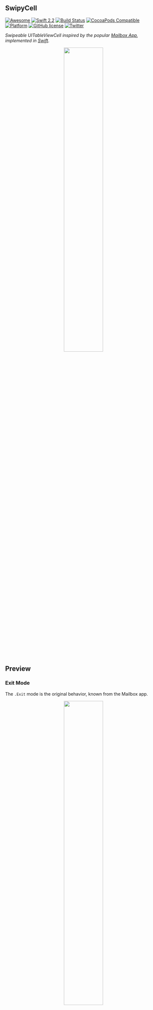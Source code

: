 SwipyCell
---------
[![Awesome](https://cdn.rawgit.com/sindresorhus/awesome/d7305f38d29fed78fa85652e3a63e154dd8e8829/media/badge.svg)](https://github.com/sindresorhus/awesome)
[![Swift 2.2](https://img.shields.io/badge/Swift-2.2-orange.svg?style=flat)](https://developer.apple.com/swift/)
[![Build Status](https://travis-ci.org/moritzsternemann/SwipyCell.svg)](https://travis-ci.org/moritzsternemann/SwipyCell)
[![CocoaPods Compatible](https://img.shields.io/cocoapods/v/SwipyCell.svg)](https://github.com/moritzsternemann/SwipyCell)
[![Platform](https://img.shields.io/cocoapods/p/SwipyCell.svg)](https://github.com/moritzsternemann/SwipyCell)
[![GitHub license](https://img.shields.io/badge/license-MIT-blue.svg)](https://raw.githubusercontent.com/moritzsternemann/SwipyCell/master/LICENSE)
[![Twitter](https://img.shields.io/badge/twitter-@iMoritzS-blue.svg?style=flat)](https://twitter.com/iMoritzS)

*Swipeable UITableViewCell inspired by the popular [Mailbox App](http://mailboxapp.com), implemented in [Swift](https://github.com/apple/swift).*

<p align="center"><img src="https://raw.githubusercontent.com/moritzsternemann/SwipyCell/master/github-assets/swipycell-hero.png?raw=true" width="50%"/></p>

## Preview
### Exit Mode
The `.Exit` mode is the original behavior, known from the Mailbox app.
<p align="center"><img src="https://raw.githubusercontent.com/moritzsternemann/SwipyCell/master/github-assets/swipycell-exit.gif?raw=true" width="50%"/></p>

### Exit Mode
The `.Switch` is another behavior where the cell will bounce back after swiping it.
<p align="center"><img src="https://raw.githubusercontent.com/moritzsternemann/SwipyCell/master/github-assets/swipycell-switch.gif?raw=true" width="50%"/></p>

## Installation
### CocoaPods
[CocoaPods](https://cocoapods.org) is a dependency manager for Cocoa projects.
```
$ gem install cocoapods
```
To integrate SwipyCell into your project using CocoaPods, add it to your `Podfile`:
```
pod 'SwipyCell', '~> 2.0.0'
```
Then run the following command:
```
$ pod install
```

### Carthage
[Carthage](https://github.com/Carthage/Carthage) is a decentralized dependency manager that automates the process of adding frameworks to your Cocoa application.

Carthage can be installed with [Homebrew](http://brew.sh) using the following commands:
```
$ brew update
$ brew install carthage
```

To integrate SwipyCell into your project using Carthage, add it to your `Cartfile`:
```
github "moritzsternemann/SwipyCell" >= 2.0.0
```

### Manual
Of course you can also add SwipyCell to your project by hand.
To do this clone the repo to your computer and drag the `SwipyCell.xcodeproj` intp your project in Xcode. Then you have to add the `SwipyCell.framework` to your `Embedded Binaries` inside of your project's properties.

## Usage
A complete example is available in the `Example` directory.
The following code is a very basic example:
```swift
override func tableView(tableView: UITableView, cellForRowAtIndexPath indexPath: NSIndexPath) -> UITableViewCell {
  let cell = SwipyCell(style: UITableViewCellStyle.Subtitle, reuseIdentifier: "cell")
  cell.selectionStyle = .Gray
  cell.contentView.backgroundColor = UIColor.whiteColor()

  let checkView = viewWithImageName("check")
  let greenColor = UIColor(red: 85.0 / 255.0, green: 213.0 / 255.0, blue: 80.0 / 255.0, alpha: 1.0)

  let crossView = viewWithImageName("cross")
  let redColor = UIColor(red: 232.0 / 255.0, green: 61.0 / 255.0, blue: 14.0 / 255.0, alpha: 1.0)

  let clockView = viewWithImageName("clock")
  let yellowColor = UIColor(red: 254.0 / 255.0, green: 217.0 / 255.0, blue: 56.0 / 255.0, alpha: 1.0)

  let listView = viewWithImageName("list")
  let brownColor = UIColor(red: 206.0 / 255.0, green: 149.0 / 255.0, blue: 98.0 / 255.0, alpha: 1.0)

  cell.defaultColor = tableView.backgroundView?.backgroundColor
  cell.delegate = self

  cell.textLabel?.text = "Switch Mode Cell"
  cell.detailTextLabel?.text = "Swipe to switch"

  cell.setSwipeGesture(checkView, color: greenColor, mode: .Switch, state: .State1, completionHandler: { (cell: SwipyCell, state: SwipyCellState, mode: SwipyCellMode) in
    print("Did swipe \"Checkmark\" cell")
  })

  cell.setSwipeGesture(crossView, color: redColor, mode: .Switch, state: .State2, completionHandler: { (cell: SwipyCell, state: SwipyCellState, mode: SwipyCellMode) in
    print("Did swipe \"Cross\" cell")
  })

  cell.setSwipeGesture(clockView, color: yellowColor, mode: .Switch, state: .State3, completionHandler: { (cell: SwipyCell, state: SwipyCellState, mode: SwipyCellMode) in
    print("Did swipe \"Clock\" cell")
  })

  cell.setSwipeGesture(listView, color: brownColor, mode: .Switch, state: .State4, completionHandler: { (cell: SwipyCell, state: SwipyCellState, mode: SwipyCellMode) in
    print("Did swipe \"List\" cell")
  })

  return cell
}
```

## Delegate
SwipyCell provides three delegate methods in order to track the users behaviors.
```swift
// MARK: - SwipyCell Delegate

  // When the user starts swiping the cell this method is called
  func swipeableTableViewCellDidStartSwiping(cell: SwipyCell) {}

  // When the user ends swiping the cell this method is called
  func swipeableTableViewCellDidEndSwiping(cell: SwipyCell) {}

  // When the user is dragging, this method is called with the percentage from the border
  func swipeableTableViewCell(cell: SwipyCell, didSwipeWithPercentage percentage: CGFloat) {}
```

## Changing trigger percentages
If the default trigger values do not fit your taste you can change them like shown in the following lines
```swift
cell.firstTrigger  = 0.1  // Default: 25% (0.25)
cell.secondTrigger = 0.5  // Default: 75% (0.75)
```

## Resetting the cell position
You can animate the cell back to it's default position when using `.Exit` mode using the `swipeToOrigin(_:)` method. This could be useful if your app asks the user for confirmation and the user want's to cancel the action.
```swift
cell.swipeToOrigin {
  print("Swiped back")
}
```

## License
SwipyCell is available under the MIT license. See LICENSE file for more info.
